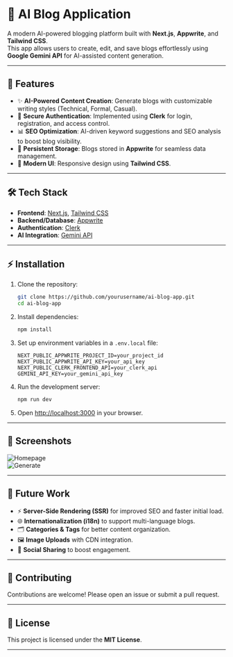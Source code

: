 # 📝 AI Blog Application

A modern AI-powered blogging platform built with **Next.js**, **Appwrite**, and **Tailwind CSS**.  
This app allows users to create, edit, and save blogs effortlessly using **Google Gemini API** for AI-assisted content generation.

---

## 🚀 Features

- ✨ **AI-Powered Content Creation**: Generate blogs with customizable writing styles (Technical, Formal, Casual).  
- 🔑 **Secure Authentication**: Implemented using **Clerk** for login, registration, and access control.  
- 📊 **SEO Optimization**: AI-driven keyword suggestions and SEO analysis to boost blog visibility.  
- 💾 **Persistent Storage**: Blogs stored in **Appwrite** for seamless data management.  
- 🎨 **Modern UI**: Responsive design using **Tailwind CSS**.  

---

## 🛠 Tech Stack

- **Frontend**: [Next.js](https://nextjs.org/), [Tailwind CSS](https://tailwindcss.com/)  
- **Backend/Database**: [Appwrite](https://appwrite.io/)  
- **Authentication**: [Clerk](https://clerk.com/)  
- **AI Integration**: [Gemini API](https://ai.google.dev/)  

---

## ⚡ Installation

1. Clone the repository:
   ```bash
   git clone https://github.com/yourusername/ai-blog-app.git
   cd ai-blog-app
   ```

2. Install dependencies:
   ```bash
   npm install
   ```

3. Set up environment variables in a `.env.local` file:
   ```env
   NEXT_PUBLIC_APPWRITE_PROJECT_ID=your_project_id
   NEXT_PUBLIC_APPWRITE_API_KEY=your_api_key
   NEXT_PUBLIC_CLERK_FRONTEND_API=your_clerk_api
   GEMINI_API_KEY=your_gemini_api_key
   ```

4. Run the development server:
   ```bash
   npm run dev
   ```

5. Open [http://localhost:3000](http://localhost:3000) in your browser.

---

## 📸 Screenshots


![Homepage](./screenshots/home.png)  
![Generate](./screenshots/generateBlog.png)  

---

## 🔮 Future Work

- ⚡ **Server-Side Rendering (SSR)** for improved SEO and faster initial load.  
- 🌐 **Internationalization (i18n)** to support multi-language blogs.  
- 🗂 **Categories & Tags** for better content organization.  
- 🖼 **Image Uploads** with CDN integration.  
- 📢 **Social Sharing** to boost engagement.  

---

## 🤝 Contributing

Contributions are welcome! Please open an issue or submit a pull request.

---

## 📜 License

This project is licensed under the **MIT License**.

---
